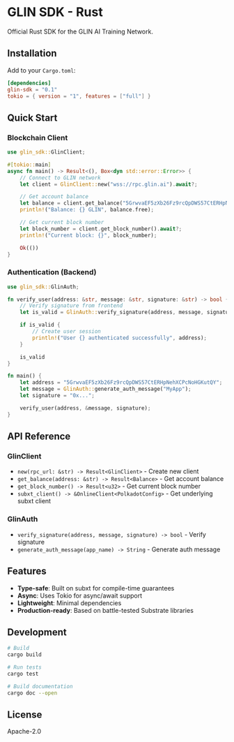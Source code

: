# GLIN SDK - Rust

Official Rust SDK for the GLIN AI Training Network.

## Installation

Add to your `Cargo.toml`:

```toml
[dependencies]
glin-sdk = "0.1"
tokio = { version = "1", features = ["full"] }
```

## Quick Start

### Blockchain Client

```rust
use glin_sdk::GlinClient;

#[tokio::main]
async fn main() -> Result<(), Box<dyn std::error::Error>> {
    // Connect to GLIN network
    let client = GlinClient::new("wss://rpc.glin.ai").await?;

    // Get account balance
    let balance = client.get_balance("5GrwvaEF5zXb26Fz9rcQpDWS57CtERHpNehXCPcNoHGKutQY").await?;
    println!("Balance: {} GLIN", balance.free);

    // Get current block number
    let block_number = client.get_block_number().await?;
    println!("Current block: {}", block_number);

    Ok(())
}
```

### Authentication (Backend)

```rust
use glin_sdk::GlinAuth;

fn verify_user(address: &str, message: &str, signature: &str) -> bool {
    // Verify signature from frontend
    let is_valid = GlinAuth::verify_signature(address, message, signature);

    if is_valid {
        // Create user session
        println!("User {} authenticated successfully", address);
    }

    is_valid
}

fn main() {
    let address = "5GrwvaEF5zXb26Fz9rcQpDWS57CtERHpNehXCPcNoHGKutQY";
    let message = GlinAuth::generate_auth_message("MyApp");
    let signature = "0x...";

    verify_user(address, &message, signature);
}
```

## API Reference

### GlinClient

- `new(rpc_url: &str) -> Result<GlinClient>` - Create new client
- `get_balance(address: &str) -> Result<Balance>` - Get account balance
- `get_block_number() -> Result<u32>` - Get current block number
- `subxt_client() -> &OnlineClient<PolkadotConfig>` - Get underlying subxt client

### GlinAuth

- `verify_signature(address, message, signature) -> bool` - Verify signature
- `generate_auth_message(app_name) -> String` - Generate auth message

## Features

- **Type-safe**: Built on subxt for compile-time guarantees
- **Async**: Uses Tokio for async/await support
- **Lightweight**: Minimal dependencies
- **Production-ready**: Based on battle-tested Substrate libraries

## Development

```bash
# Build
cargo build

# Run tests
cargo test

# Build documentation
cargo doc --open
```

## License

Apache-2.0

